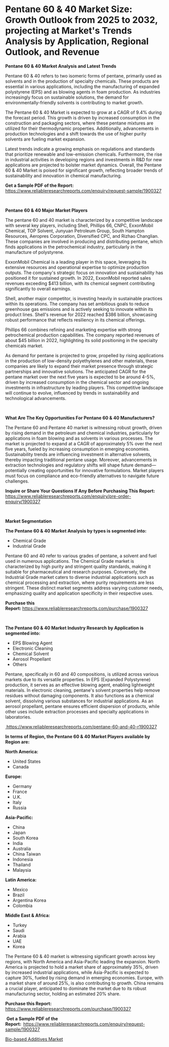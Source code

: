 <p><h1>Pentane 60 & 40 Market Size: Growth Outlook from 2025 to 2032, projecting at Market's Trends Analysis by Application, Regional Outlook, and Revenue</h1></p><p><strong>Pentane 60 & 40 Market Analysis and Latest Trends</strong></p>
<p><p>Pentane 60 & 40 refers to two isomeric forms of pentane, primarily used as solvents and in the production of specialty chemicals. These products are essential in various applications, including the manufacturing of expanded polystyrene (EPS) and as blowing agents in foam production. As industries increasingly focus on sustainable solutions, the demand for environmentally-friendly solvents is contributing to market growth.</p><p>The Pentane 60 & 40 Market is expected to grow at a CAGR of 9.4% during the forecast period. This growth is driven by increased consumption in the construction and packaging sectors, where these pentane mixtures are utilized for their thermodynamic properties. Additionally, advancements in production technologies and a shift towards the use of higher purity solvents are fueling market expansion.</p><p>Latest trends indicate a growing emphasis on regulations and standards that prioritize renewable and low-emission chemicals. Furthermore, the rise in industrial activities in developing regions and investments in R&D for new applications are projected to bolster market dynamics. Overall, the Pentane 60 & 40 Market is poised for significant growth, reflecting broader trends of sustainability and innovation in chemical manufacturing.</p></p>
<p><strong>Get a Sample PDF of the Report:&nbsp;</strong> <a href="https://www.reliableresearchreports.com/enquiry/request-sample/1900327?utm_campaign=3009&utm_medium=2&utm_source=Github&utm_content=ia&utm_term=03042025&utm_id=pentane-60-40">https://www.reliableresearchreports.com/enquiry/request-sample/1900327</a></p>
<p>&nbsp;</p>
<p><strong>Pentane 60 & 40 Major Market Players</strong></p>
<p><p>The pentane 60 and 40 market is characterized by a competitive landscape with several key players, including Shell, Phillips 66, CNPC, ExxonMobil Chemical, TOP Solvent, Junyuan Petroleum Group, South Hampton Resources, Aeropres Corporation, Diversified CPC, and Rizhao Changlian. These companies are involved in producing and distributing pentane, which finds applications in the petrochemical industry, particularly in the manufacture of polystyrene.</p><p>ExxonMobil Chemical is a leading player in this space, leveraging its extensive resources and operational expertise to optimize production outputs. The company's strategic focus on innovation and sustainability has positioned it for sustained growth. In 2022, ExxonMobil reported sales revenues exceeding $413 billion, with its chemical segment contributing significantly to overall earnings.</p><p>Shell, another major competitor, is investing heavily in sustainable practices within its operations. The company has set ambitious goals to reduce greenhouse gas emissions and is actively seeking to innovate within its product lines. Shell's revenue for 2022 reached $386 billion, showcasing robust performance that reflects resiliency in its chemical offerings.</p><p>Phillips 66 combines refining and marketing expertise with strong petrochemical production capabilities. The company reported revenues of about $45 billion in 2022, highlighting its solid positioning in the specialty chemicals market.</p><p>As demand for pentane is projected to grow, propelled by rising applications in the production of low-density polyethylenes and other materials, these companies are likely to expand their market presence through strategic partnerships and innovative solutions. The anticipated CAGR for the pentane market over the next five years is expected to be around 4-5%, driven by increased consumption in the chemical sector and ongoing investments in infrastructure by leading players. This competitive landscape will continue to evolve, influenced by trends in sustainability and technological advancements.</p></p>
<p>&nbsp;</p>
<p><strong>What Are The Key Opportunities For Pentane 60 & 40 Manufacturers?</strong></p>
<p><p>The Pentane 60 and Pentane 40 market is witnessing robust growth, driven by rising demand in the petroleum and chemical industries, particularly for applications in foam blowing and as solvents in various processes. The market is projected to expand at a CAGR of approximately 5% over the next five years, fueled by increasing consumption in emerging economies. Sustainability trends are influencing investment in alternative solvents, thereby impacting traditional pentane usage. Moreover, advancements in extraction technologies and regulatory shifts will shape future demand—potentially creating opportunities for innovative formulations. Market players must focus on compliance and eco-friendly alternatives to navigate future challenges.</p></p>
<p><strong>Inquire or Share Your Questions If Any Before Purchasing This Report:</strong> <a href="https://www.reliableresearchreports.com/enquiry/pre-order-enquiry/1900327?utm_campaign=3009&utm_medium=2&utm_source=Github&utm_content=ia&utm_term=03042025&utm_id=pentane-60-40">https://www.reliableresearchreports.com/enquiry/pre-order-enquiry/1900327</a></p>
<p>&nbsp;</p>
<p><strong>Market Segmentation</strong></p>
<p><strong>The Pentane 60 & 40 Market Analysis by types is segmented into:</strong></p>
<p><ul><li>Chemical Grade</li><li>Industrial Grade</li></ul></p>
<p><p>Pentane 60 and 40 refer to various grades of pentane, a solvent and fuel used in numerous applications. The Chemical Grade market is characterized by high purity and stringent quality standards, making it suitable for pharmaceutical and research purposes. Conversely, the Industrial Grade market caters to diverse industrial applications such as chemical processing and extraction, where purity requirements are less stringent. These distinct market segments address varying customer needs, emphasizing quality and application specificity in their respective uses.</p></p>
<p><strong>Purchase this Report:&nbsp;</strong><a href="https://www.reliableresearchreports.com/purchase/1900327?utm_campaign=3009&utm_medium=2&utm_source=Github&utm_content=ia&utm_term=03042025&utm_id=pentane-60-40">https://www.reliableresearchreports.com/purchase/1900327</a></p>
<p>&nbsp;</p>
<p><strong>The Pentane 60 & 40 Market Industry Research by Application is segmented into:</strong></p>
<p><ul><li>EPS Blowing Agent</li><li>Electronic Cleaning</li><li>Chemical Solvent</li><li>Aerosol Propellant</li><li>Others</li></ul></p>
<p><p>Pentane, specifically in 60 and 40 compositions, is utilized across various markets due to its versatile properties. In EPS (Expanded Polystyrene) production, it serves as an effective blowing agent, enabling lightweight materials. In electronic cleaning, pentane's solvent properties help remove residues without damaging components. It also functions as a chemical solvent, dissolving various substances for industrial applications. As an aerosol propellant, pentane ensures efficient dispersion of products, while other uses include extraction processes and specialty applications in laboratories.</p></p>
<p><a href="https://www.reliableresearchreports.com/pentane-60-and-40-r1900327?utm_campaign=3009&utm_medium=2&utm_source=Github&utm_content=ia&utm_term=03042025&utm_id=pentane-60-40">&nbsp;https://www.reliableresearchreports.com/pentane-60-and-40-r1900327</a></p>
<p><strong>In terms of Region, the Pentane 60 & 40 Market Players available by Region are:</strong></p>
<p>
    <p> <strong> North America: </strong>
        <ul>
            <li>United States</li>
            <li>Canada</li>
        </ul>
        </p> 
    <p> <strong> Europe: </strong>
        <ul>
            <li>Germany</li>
            <li>France</li>
            <li>U.K.</li>
            <li>Italy</li>
            <li>Russia</li>
        </ul>
        </p> 
    <p> <strong> Asia-Pacific: </strong>
        <ul>
            <li>China</li>
            <li>Japan</li>
            <li>South Korea</li>
            <li>India</li>
            <li>Australia</li>
            <li>China Taiwan</li>
            <li>Indonesia</li>
            <li>Thailand</li>
            <li>Malaysia</li>
        </ul>
        </p> 
    <p> <strong> Latin America: </strong>
        <ul>
            <li>Mexico</li>
            <li>Brazil</li>
            <li>Argentina Korea</li>
            <li>Colombia</li>
        </ul>
        </p> 
    <p> <strong> Middle East & Africa: </strong>
        <ul>
            <li>Turkey</li>
            <li>Saudi</li>
            <li>Arabia</li>
            <li>UAE</li>
            <li>Korea</li>
        </ul>
    </p>
    </p>
<p><p>The Pentane 60 & 40 market is witnessing significant growth across key regions, with North America and Asia-Pacific leading the expansion. North America is projected to hold a market share of approximately 35%, driven by increased industrial applications, while Asia-Pacific is expected to capture 30%, fueled by rising demand in emerging economies. Europe, with a market share of around 25%, is also contributing to growth. China remains a crucial player, anticipated to dominate the market due to its robust manufacturing sector, holding an estimated 20% share.</p></p>
<p><strong>Purchase this Report: </strong><a href="https://www.reliableresearchreports.com/purchase/1900327?utm_campaign=3009&utm_medium=2&utm_source=Github&utm_content=ia&utm_term=03042025&utm_id=pentane-60-40">https://www.reliableresearchreports.com/purchase/1900327</a></p>
<p>&nbsp;<strong>Get a Sample PDF of the Report:&nbsp;&nbsp;</strong><a href="https://www.reliableresearchreports.com/enquiry/request-sample/1900327?utm_campaign=3009&utm_medium=2&utm_source=Github&utm_content=ia&utm_term=03042025&utm_id=pentane-60-40">https://www.reliableresearchreports.com/enquiry/request-sample/1900327</a></p>
<p><strong></strong></p>
<p><p><a href="https://github.com/mookiesville/Market-Research-Report-List-1/blob/main/bio-based-additives-market.md?utm_campaign=3009&utm_medium=2&utm_source=Github&utm_content=ia&utm_term=03042025&utm_id=pentane-60-40">Bio-based Additives Market</a></p></p>